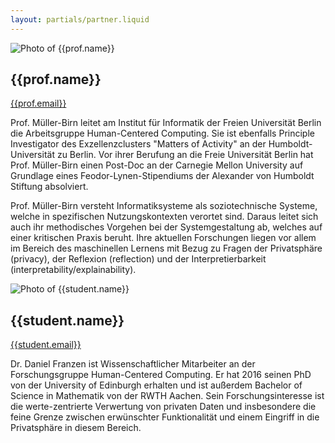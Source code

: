 ```yaml
---
layout: partials/partner.liquid
---
```

<div class="component-partner">

![Photo of {{prof.name}}]({{prof.image}})

<div>

## {{prof.name}}

[{{prof.email}}](mailto:{{prof.email}})

</div>
</div>

Prof. Müller-Birn leitet am Institut für Informatik der Freien Universität Berlin die Arbeitsgruppe Human-Centered Computing. Sie ist ebenfalls Principle Investigator des Exzellenzclusters "Matters of Activity" an der Humboldt-Universität zu Berlin. Vor ihrer Berufung an die Freie Universität Berlin hat Prof. Müller-Birn einen Post-Doc an der Carnegie Mellon University auf Grundlage eines Feodor-Lynen-Stipendiums der Alexander von Humboldt Stiftung absolviert.

Prof. Müller-Birn versteht Informatiksysteme als soziotechnische Systeme, welche in spezifischen Nutzungskontexten verortet sind. Daraus leitet sich auch ihr methodisches Vorgehen bei der Systemgestaltung ab, welches auf einer kritischen Praxis beruht. Ihre aktuellen Forschungen liegen vor allem im Bereich des maschinellen Lernens mit Bezug zu Fragen der Privatsphäre (privacy), der Reflexion (reflection) und der Interpretierbarkeit (interpretability/explainability). 

<div class="component-partner">

![Photo of {{student.name}}]({{student.image}})

<div>

## {{student.name}}

[{{student.email}}]({{student.email}})

</div>
</div>

Dr. Daniel Franzen ist Wissenschaftlicher Mitarbeiter an der Forschungsgruppe Human-Centered Computing. Er hat 2016 seinen PhD von der University of Edinburgh erhalten und ist außerdem Bachelor of Science in Mathematik von der RWTH Aachen. Sein Forschungsinteresse ist die werte-zentrierte Verwertung von privaten Daten und insbesondere die feine Grenze zwischen erwünschter Funktionalität und einem Eingriff in die Privatsphäre in diesem Bereich.
